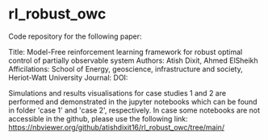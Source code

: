 # rl_robust_owc
Code repository for the following paper: 

Title: Model-Free reinforcement learning framework for robust optimal control of partially observable system
Authors: Atish Dixit, Ahmed ElSheikh
Afficilations: School of Energy, geoscience, infrastructure and society, Heriot-Watt University
Journal: 
DOI:

Simulations and results visualisations for case studies 1 and 2 are performed and demonstrated in the jupyter notebooks which can be found in folder 'case 1' and 'case 2', respectively.
In case some notebooks are not accessible in the github, please use the following link: https://nbviewer.org/github/atishdixit16/rl_robust_owc/tree/main/

